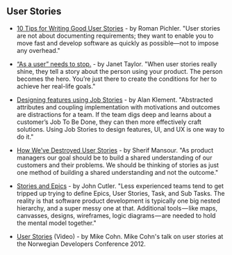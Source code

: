 ## User Stories

- [10 Tips for Writing Good User Stories](http://www.romanpichler.com/blog/10-tips-writing-good-user-stories/) - by Roman Pichler. "User stories are not about documenting requirements; they want to enable you to move fast and develop software as quickly as possible—not to impose any overhead."

- [“As a user” needs to stop.](https://blog.prototypr.io/stop-it-with-as-a-user-5feb9b38d920) - by Janet Taylor. "When user stories really shine, they tell a story about the person using your product. The person becomes the hero. You’re just there to create the conditions for her to achieve her real-life goals."

- [Designing features using Job Stories](https://blog.intercom.com/using-job-stories-design-features-ui-ux/) - by Alan Klement. "Abstracted attributes and coupling implementation with motivations and outcomes are distractions for a team. If the team digs deep and learns about a customer’s Job To Be Done, they can then more effectively craft solutions. Using Job Stories to design features, UI, and UX is one way to do it."

- [How We’ve Destroyed User Stories](https://medium.com/@sherifmansour/how-weve-destroyed-user-stories-8b36120645c6) - by Sherif Mansour. "As product managers our goal should be to build a shared understanding of our customers and their problems. We should be thinking of stories as just one method of building a shared understanding and not the outcome."

- [Stories and Epics](https://hackernoon.com/stories-vs-epics-d773118420d2) - by John Cutler. "Less experienced teams tend to get tripped up trying to define Epics, User Stories, Task, and Sub Tasks. The reality is that software product development is typically one big nested hierarchy, and a super messy one at that. Additional tools — like maps, canvasses, designs, wireframes, logic diagrams — are needed to hold the mental model together."

- [User Stories](https://www.youtube.com/watch?v=6q5-cVeNjCE) (Video) - by Mike Cohn. Mike Cohn's talk on user stories at the Norwegian Developers Conference 2012.
